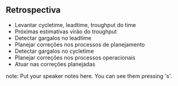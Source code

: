 ##  Retrospectiva

* Levantar cycletime, leadtime, troughput do time
* Próximas estimativas virão do troughput
* Detectar gargalos no leadtime
* Planejar correções nos processos de planejamento
* Detectar gargalos no cycletime
* Planejar correções nos processos operacionais
* Atuar nas correções planejadas

note:
    Put your speaker notes here.
    You can see them pressing 's'.

